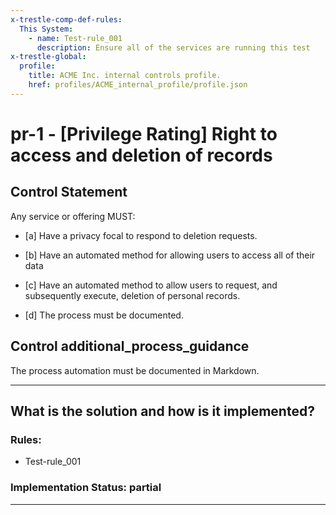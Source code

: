 ```yaml
---
x-trestle-comp-def-rules:
  This System:
    - name: Test-rule_001
      description: Ensure all of the services are running this test
x-trestle-global:
  profile:
    title: ACME Inc. internal controls profile.
    href: profiles/ACME_internal_profile/profile.json
---
```


# pr-1 - \[Privilege Rating\] Right to access and deletion of records

## Control Statement

Any service or offering MUST:

- \[a\] Have a privacy focal to respond to deletion requests.

- \[b\] Have an automated method for allowing users to access all of their data

- \[c\] Have an automated method to allow users to request, and subsequently execute, deletion of personal records.

- \[d\] The process must be documented.

## Control additional_process_guidance

The process automation must be documented in Markdown.

______________________________________________________________________

## What is the solution and how is it implemented?

<!-- For implementation status enter one of: implemented, partial, planned, alternative, not-applicable -->

<!-- Note that the list of rules under ### Rules: is read-only and changes will not be captured after assembly to JSON -->

<!-- Add control implementation description here for item  -->

### Rules:

  - Test-rule_001

### Implementation Status: partial

______________________________________________________________________
